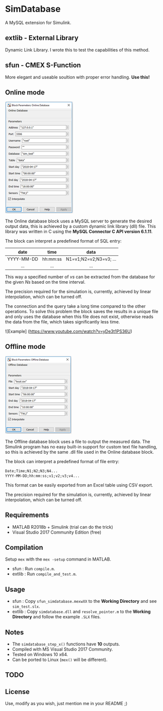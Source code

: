 # SimDatabase
A MySQL extension for Simulink. 

## extlib - External Library
Dynamic Link Library. I wrote this to test the capabilities of this method.

## sfun - CMEX S-Function
More elegant and useable soultion with proper error handling. **Use this!**

## Online mode

![online](imgs/online.png)

The Online database block uses a MySQL server to generate the desired output data, this is achieved by a custom dynamic link library (dll) file. This library was written in C using the **MySQL Connector C API version 6.1.11**.

The block can interpret a predefined format of SQL entry:

| date        | time     | data                 |
|:-----------:|:--------:|:--------------------:|
| YYYY-MM-DD  | hh:mm:ss | N1=v1;N2=v2;N3=v3; … |
| ...  		    |  ...     | ...                  |       

This way a specified number of *vs* can be extracted from the database for the given *Ns* based on the time interval.

The precision required for the simulation is, currently, achieved by linear interpolation, which can be turned off.

The connection and the query take a long time compared to the other operations. To solve this problem the block saves the results in a unique file and only uses the database when this file does not exist, otherwise reads the data from the file, which takes significantly less time.

![Example] (https://www.youtube.com/watch?v=yDe3t1PS36U)

## Offline mode

![offline](imgs/offline.png)

The Offline database block uses a file to output the measured data. The Simulink program has no easy built-in support for custom text file handling, so this is achieved by the same .dll file used in the Online database block.

The block can interpret a predefined format of file entry:
```
Date;Time;N1;N2;N3;N4...
YYYY-MM-DD;hh:mm:ss;v1;v2;v3;v4...
```
This format can be easily exported from an Excel table using CSV export.

The precision required for the simulation is, currently, achieved by linear interpolation, which can be turned off.

## Requirements
- MATLAB R2018b + Simulink (trial can do the trick)
- Visual Studio 2017 Community Edition (free)

## Compilation
Setup ```mex``` with the ```mex -setup``` command in MATLAB.
- sfun : Run ```compile.m```.
- extlib : Run ```compile_and_test.m```.

## Usage
- sfun : Copy ```sfun_simdatabase.mexwXX``` to the **Working Directory** and see ```sim_test.slx```.
- extlib : Copy ```simdatabase.dll``` and ```resolve_pointer.m``` to the **Working Directory** and follow the example ```.SLX``` files.

## Notes
- The ```simdatabase_step_x()``` functions have **10** outputs.
- Compiled with MS Visual Studio 2017 Community.
- Tested on Windows 10 x64.
- Can be ported to Linux (```mex()``` will be different).

## TODO

## License
Use, modify as you wish, just mention me in your README ;) 
